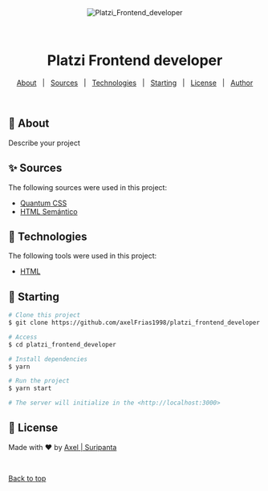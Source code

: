 <div align="center" id="top"> 
  <img src="./.github/app.gif" alt="Platzi_Frontend_developer" />

  &#xa0;

  <!-- <a href="https://platzi_frontend_developer.netlify.app">Demo</a> -->
</div>

<h1 align="center">Platzi Frontend developer</h1>

<!-- Status -->

<!-- <h4 align="center"> 
	🚧  Platzi_Frontend_developer 🚀 Under construction...  🚧
</h4> 

<hr> -->

<p align="center">
  <a href="#dart-about">About</a> &#xa0; | &#xa0; 
  <a href="#sparkles-features">Sources</a> &#xa0; | &#xa0;
  <a href="#rocket-technologies">Technologies</a> &#xa0; | &#xa0;
  <a href="#checkered_flag-starting">Starting</a> &#xa0; | &#xa0;
  <a href="#memo-license">License</a> &#xa0; | &#xa0;
  <a href="https://github.com/axelFrias1998" target="_blank">Author</a>
</p>

<br>

## :dart: About ##

Describe your project

## :sparkles: Sources ##

The following sources were used in this project:

- [Quantum CSS](https://hacks.mozilla.org/2017/08/inside-a-super-fast-css-engine-quantum-css-aka-stylo/)
- [HTML Semántico](https://www.espai.es/blog/2018/01/que-es-el-html-semantico/)


## :rocket: Technologies ##

The following tools were used in this project:

- [HTML](https://expo.io/)


## :checkered_flag: Starting ##

```bash
# Clone this project
$ git clone https://github.com/axelFrias1998/platzi_frontend_developer

# Access
$ cd platzi_frontend_developer

# Install dependencies
$ yarn

# Run the project
$ yarn start

# The server will initialize in the <http://localhost:3000>
```


## :memo: License ##

Made with :heart: by <a href="https://github.com/{{YOUR_GITHUB_USERNAME}}" target="_blank">Axel | Suripanta</a>

&#xa0;

<a href="#top">Back to top</a>
